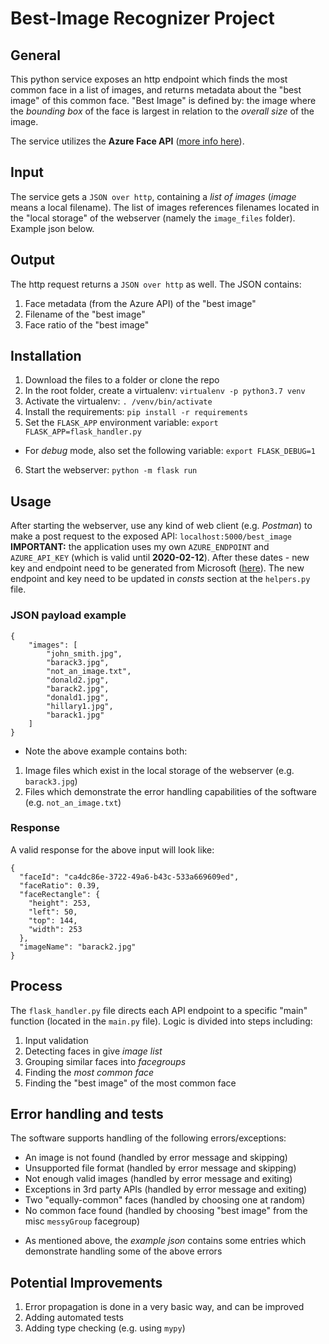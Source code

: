 # Best-Image Recognizer Project

## General
This python service exposes an http endpoint which finds the most common face in a list of images, and returns metadata about the "best image" of this common face.
"Best Image" is defined by: the image where the *bounding box* of the face is largest in relation to the *overall size* of the image. 

The service utilizes the **Azure Face API** ([more info here](https://azure.microsoft.com/en-us/services/cognitive-services/face)).

## Input
The service gets a `JSON over http`, containing a *list of images* (*image* means a local filename).
The list of images references filenames located in the "local storage" of the webserver (namely the `image_files` folder).
Example json below.

## Output
The http request returns a `JSON over http` as well. The JSON contains:
1. Face metadata (from the Azure API) of the "best image"
2. Filename of the "best image"
3. Face ratio of the "best image"

## Installation
1. Download the files to a folder or clone the repo
2. In the root folder, create a virtualenv: `virtualenv -p python3.7 venv`
3. Activate the virtualenv: `. /venv/bin/activate`
4. Install the requirements: `pip install -r requirements`
5. Set the `FLASK_APP` environment variable: `export FLASK_APP=flask_handler.py`
* For *debug* mode, also set the following variable: `export FLASK_DEBUG=1`  
6. Start the webserver: `python -m flask run`

## Usage
After starting the webserver, use any kind of web client (e.g. *Postman*) to make a post request to the exposed API: `localhost:5000/best_image`
**IMPORTANT:** the application uses my own `AZURE_ENDPOINT` and `AZURE_API_KEY` (which is valid until **2020-02-12**). After these dates - new key and endpoint need to be generated from Microsoft ([here](https://azure.microsoft.com/en-in/try/cognitive-services/)).
The new endpoint and key need to be updated in *consts* section at the `helpers.py` file.  
 
### JSON payload example
<pre><code>{
    "images": [
        "john_smith.jpg",
        "barack3.jpg",
        "not_an_image.txt",
        "donald2.jpg",
        "barack2.jpg",
        "donald1.jpg",
        "hillary1.jpg",
        "barack1.jpg"
    ]
}</code></pre>
* Note the above example contains both:
1. Image files which exist in the local storage of the webserver (e.g. `barack3.jpg`)
2. Files which demonstrate the error handling capabilities of the software (e.g. `not_an_image.txt`)

### Response
A valid response for the above input will look like:
<pre><code>{
  "faceId": "ca4dc86e-3722-49a6-b43c-533a669609ed",
  "faceRatio": 0.39,
  "faceRectangle": {
    "height": 253,
    "left": 50,
    "top": 144,
    "width": 253
  },
  "imageName": "barack2.jpg"
}</code></pre>

## Process
The `flask_handler.py` file directs each API endpoint to a specific "main" function (located in the `main.py` file).
Logic is divided into steps including:
1. Input validation
2. Detecting faces in give *image list*
3. Grouping similar faces into *facegroups*
4. Finding the *most common face*
5. Finding the "best image" of the most common face

## Error handling and tests
The software supports handling of the following errors/exceptions:
- An image is not found (handled by error message and skipping)
- Unsupported file format (handled by error message and skipping)
- Not enough valid images (handled by error message and exiting)
- Exceptions in 3rd party APIs (handled by error message and exiting)
- Two "equally-common" faces (handled by choosing one at random)
- No common face found (handled by choosing "best image" from the misc `messyGroup` facegroup)
* As mentioned above, the *example json*  contains some entries which demonstrate handling some of the above errors 

## Potential Improvements
1. Error propagation is done in a very basic way, and can be improved
2. Adding automated tests
3. Adding type checking (e.g. using `mypy`)
